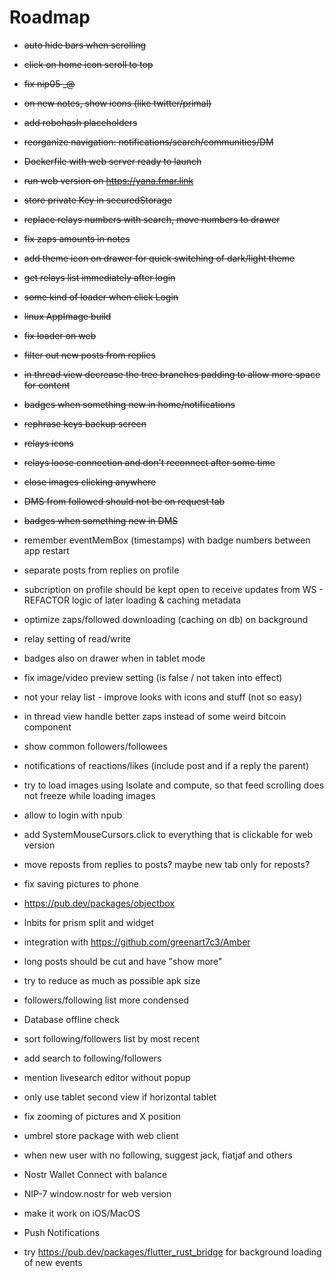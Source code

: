 # Roadmap

- ~~auto hide bars when scrolling~~
- ~~click on home icon scroll to top~~
- ~~fix nip05 _@<domain>~~
- ~~on new notes, show icons (like twitter/primal)~~
- ~~add robohash placeholders~~
- ~~reorganize navigation: notifications/search/communities/DM~~
- ~~Dockerfile with web server ready to launch~~
- ~~run web version on https://yana.fmar.link~~
- ~~store private Key in securedStorage~~
- ~~replace relays numbers with search, move numbers to drawer~~
- ~~fix zaps amounts in notes~~
- ~~add theme icon on drawer for quick switching of dark/light theme~~
- ~~get relays list immediately after login~~
- ~~some kind of loader when click Login~~
- ~~linux AppImage build~~
- ~~fix loader on web~~
- ~~filter out new posts from replies~~
- ~~in thread view decrease the tree branches padding to allow more space for content~~
- ~~badges when something new in home/notifications~~
- ~~rephrase keys backup screen~~
- ~~relays icons~~
- ~~relays loose connection and don't reconnect after some time~~
- ~~close images clicking anywhere~~
- ~~DMS from followed should not be on request tab~~
- ~~badges when something new in DMS~~

- remember eventMemBox (timestamps) with badge numbers between app restart
- separate posts from replies on profile

- subcription on profile should be kept open to receive updates from WS - REFACTOR logic of later loading & caching metadata
- optimize  zaps/followed downloading (caching on db) on background 
- relay setting of read/write
- badges also on drawer when in tablet mode
- fix image/video preview setting (is false / not taken into effect)
-  not your relay list - improve looks with icons and stuff (not so easy)
- in thread view handle better zaps instead of some weird bitcoin component
- show common followers/followees
- notifications of reactions/likes (include post and if a reply the parent)
- try to load images using Isolate and compute, so that feed scrolling does not freeze while loading images
- allow to login with npub 
- add SystemMouseCursors.click to everything that is clickable for web version
- move reposts from replies to posts? maybe new tab only for reposts?
- fix saving pictures to phone
- https://pub.dev/packages/objectbox
- lnbits for prism split and widget
- integration with https://github.com/greenart7c3/Amber
- long posts should be cut and have "show more"
- try to reduce as much as possible apk size
- followers/following list more condensed
- Database offline check
- sort following/followers list by most recent
- add search to following/followers
- mention livesearch editor without popup
- only use tablet second view if horizontal tablet
- fix zooming of pictures and X position
- umbrel store package with web client
- when new user with no following, suggest jack, fiatjaf and others
- Nostr Wallet Connect with balance
- NIP-7 window.nostr for web version
- make it work on iOS/MacOS
- Push Notifications 
- try https://pub.dev/packages/flutter_rust_bridge for background loading of new events
